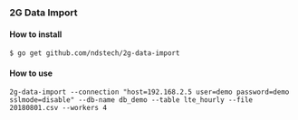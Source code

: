 ### 2G Data Import


#### How to install
```
$ go get github.com/ndstech/2g-data-import
```


#### How to use
```
2g-data-import --connection "host=192.168.2.5 user=demo password=demo sslmode=disable" --db-name db_demo --table lte_hourly --file 20180801.csv --workers 4
```
